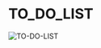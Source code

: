 # TO_DO_LIST
![TO-DO-LIST](https://user-images.githubusercontent.com/76203883/141667105-e9138af3-f754-493d-9ce6-0808d5c6b4f0.jpg)
